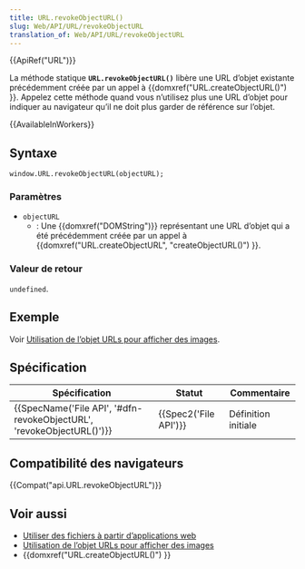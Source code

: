 ```yaml
---
title: URL.revokeObjectURL()
slug: Web/API/URL/revokeObjectURL
translation_of: Web/API/URL/revokeObjectURL
---
```

{{ApiRef("URL")}}

La méthode statique **`URL.revokeObjectURL()`** libère une URL d’objet existante précédemment créée par un appel à {{domxref("URL.createObjectURL()") }}. Appelez cette méthode quand vous n’utilisez plus une URL d’objet pour indiquer au navigateur qu’il ne doit plus garder de référence sur l’objet.

{{AvailableInWorkers}}

## Syntaxe

    window.URL.revokeObjectURL(objectURL);

### Paramètres

- `objectURL`
  - : Une {{domxref("DOMString")}} représentant une URL d’objet qui a été précédemment créée par un appel à {{domxref("URL.createObjectURL", "createObjectURL()") }}.

### Valeur de retour

`undefined`.

## Exemple

Voir [Utilisation de l’objet URLs pour afficher des images](/fr/docs/Web/API/File/Using_files_from_web_applications#Exemple_Utilisation_de_l'objet_URLs_pour_afficher_des_images).

## Spécification

| Spécification                                                                                | Statut                       | Commentaire         |
| -------------------------------------------------------------------------------------------- | ---------------------------- | ------------------- |
| {{SpecName('File API', '#dfn-revokeObjectURL', 'revokeObjectURL()')}} | {{Spec2('File API')}} | Définition initiale |

## Compatibilité des navigateurs

{{Compat("api.URL.revokeObjectURL")}}

## Voir aussi

- [Utiliser des fichiers à partir d’applications web](/fr/docs/Web/API/File/Using_files_from_web_applications)
- [Utilisation de l’objet URLs pour afficher des images](/fr/docs/Web/API/File/Using_files_from_web_applications#Exemple_Utilisation_de_l'objet_URLs_pour_afficher_des_images)
- {{domxref("URL.createObjectURL()") }}
